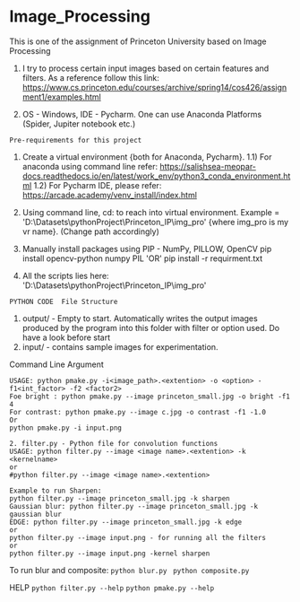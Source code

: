 # Image_Processing 
This is one of the assignment of Princeton University based on Image Processing

1) I try to process certain input images based on certain features and filters. As a reference follow this link:                
https://www.cs.princeton.edu/courses/archive/spring14/cos426/assignment1/examples.html

2) OS - Windows, IDE - Pycharm. One can use Anaconda Platforms (Spider, Jupiter notebook etc.) 

``` Pre-requirements for this project ```
1) Create a virtual environment {both for Anaconda, Pycharm}. 
  1.1) For anaconda using command line refer: 
       https://salishsea-meopar-docs.readthedocs.io/en/latest/work_env/python3_conda_environment.html
  1.2) For Pycharm IDE, please refer:
       https://arcade.academy/venv_install/index.html

2) Using command line, cd: to reach into virtual environment. Example = 'D:\Datasets\pythonProject\Princeton_IP\img_pro' {where img_pro is my vr name}. (Change path accordingly)
4) Manually install packages using PIP - NumPy, PILLOW, OpenCV 
   pip install opencv-python numpy PIL 
   'OR' 
   pip install -r requirment.txt
5) All the scripts lies here: 'D:\Datasets\pythonProject\Princeton_IP\img_pro'


```PYTHON CODE  File Structure```
1) output/ - Empty to start. Automatically writes the output images produced by the program into this folder with filter or option used. Do have a look before start
2) input/ - contains sample images for experimentation. 

Command Line Argument
```1. pmake.py - Python file to run the functions like {bright, contrast, blur, scale}
USAGE: python pmake.py -i<image_path>.<extention> -o <option> -f1<int_factor> -f2 <factor2>
Foe bright : python pmake.py --image princeton_small.jpg -o bright -f1 4
For contrast: python pmake.py --image c.jpg -o contrast -f1 -1.0 
Or
python pmake.py -i input.png

2. filter.py - Python file for convolution functions
USAGE: python filter.py --image <image name>.<extention> -k <kernelname> 
or 
#python filter.py --image <image name>.<extention>

Example to run Sharpen:
python filter.py --image princeton_small.jpg -k sharpen
Gaussian blur: python filter.py --image princeton_small.jpg -k gaussian blur
EDGE: python filter.py --image princeton_small.jpg -k edge
or
python filter.py --image input.png - for running all the filters
or
python filter.py --image input.png -kernel sharpen
```
To run blur and composite: 
```python blur.py ```
```python composite.py ```

HELP
```python filter.py --help``` 
```python pmake.py --help```
